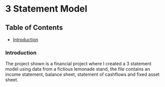 # 3 Statement Model

## Table of Contents
* [Introduction](#introduction)

### Introduction
The project shown is a financial project where I created a 3 statement model using data from a fictious lemonade stand, the file contains an income statement, balance sheet, statement of cashflows and fixed asset sheet.

